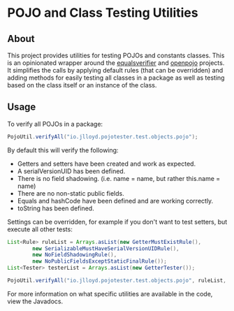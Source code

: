 # POJO and Class Testing Utilities

## About

This project provides utilities for testing POJOs and constants classes.  This is an opinionated wrapper around the [equalsverifier](https://github.com/jqno/equalsverifier) and [openpojo](https://github.com/OpenPojo/openpojo) projects.   It simplifies the calls by applying default rules (that can be overridden) and adding methods for easily testing all classes in a package as well as testing based on the class itself or an instance of the class.

## Usage

To verify all POJOs in a package:

```java
PojoUtil.verifyAll("io.jlloyd.pojotester.test.objects.pojo");
```

By default this will verify the following:

* Getters and setters have been created and work as expected.
* A serialVersionUID has been defined.
* There is no field shadowing. (i.e. name = name, but rather this.name = name)
* There are no non-static public fields.
* Equals and hashCode have been defined and are working correctly.
* toString has been defined.

Settings can be overridden, for example if you don't want to test setters, but execute all other tests:

```java
List<Rule> ruleList = Arrays.asList(new GetterMustExistRule(), 
        new SerializableMustHaveSerialVersionUIDRule(),
        new NoFieldShadowingRule(),
        new NoPublicFieldsExceptStaticFinalRule());
List<Tester> testerList = Arrays.asList(new GetterTester());

PojoUtil.verifyAll("io.jlloyd.pojotester.test.objects.pojo", ruleList, testerList);
```

For more information on what specific utilities are available in the code, view the Javadocs.